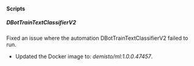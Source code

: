 
#### Scripts
##### DBotTrainTextClassifierV2
Fixed an issue where the automation DBotTrainTextClassifierV2 failed to run.
- Updated the Docker image to: *demisto/ml:1.0.0.47457*.
